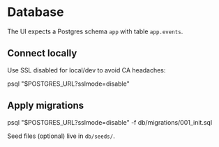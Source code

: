 # Database

The UI expects a Postgres schema `app` with table `app.events`.

## Connect locally

Use SSL disabled for local/dev to avoid CA headaches:

psql "$POSTGRES_URL?sslmode=disable"

## Apply migrations

psql "$POSTGRES_URL?sslmode=disable" -f db/migrations/001_init.sql

Seed files (optional) live in `db/seeds/`.
